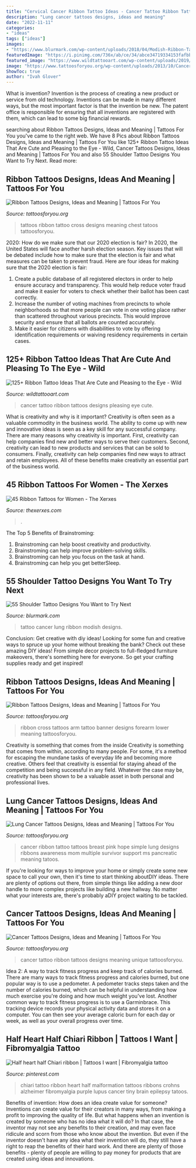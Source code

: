 ```yaml
---
title: "Cervical Cancer Ribbon Tattoo Ideas - Cancer Tattoo Ribbon Tattoos Designs Pleasing Eye Cute"
description: "Lung cancer tattoos designs, ideas and meaning"
date: "2022-11-11"
categories:
- "ideas"
tags: ["ideas"]
images:
- "https://www.blurmark.com/wp-content/uploads/2018/04/Modish-Ribbon-Tattoo-For-Lung-Cancer.jpg"
featuredImage: "https://i.pinimg.com/736x/ab/ce/34/abce34719334153fafbb532df74f932a--chiari-malformation-ribbons.jpg?b=t"
featured_image: "https://www.wildtattooart.com/wp-content/uploads/2019/07/ribbon-tattoos-4.jpg"
image: "https://www.tattoosforyou.org/wp-content/uploads/2013/10/Cancer-Ribbon-Tattoo-Ideas.jpg"
ShowToc: true
author: "Ivah Glover"
---
```



What is invention?
Invention is the process of creating a new product or service from old technology. Inventions can be made in many different ways, but the most important factor is that the invention be new. 
The patent office is responsible for ensuring that all inventions are registered with them, which can lead to some big financial rewards.

	

		
searching about Ribbon Tattoos Designs, Ideas and Meaning | Tattoos For You you've came to the right web. We have 8 Pics about Ribbon Tattoos Designs, Ideas and Meaning | Tattoos For You like 125+ Ribbon Tattoo Ideas That Are Cute and Pleasing to the Eye - Wild, Cancer Tattoos Designs, Ideas and Meaning | Tattoos For You and also 55 Shoulder Tattoo Designs You Want to Try Next. Read more:
		
    
## Ribbon Tattoos Designs, Ideas And Meaning | Tattoos For You

<img loading=lazy src="http://www.tattoosforyou.org/wp-content/uploads/2013/11/Cross-With-Ribbon-Tattoo.jpg" onerror="this.onerror=null;this.src='https://tse2.mm.bing.net/th?id=OIP.Cj_r4_m4emRGDP_W_MOnTAHaJ4&amp;pid=15.1';" alt="Ribbon Tattoos Designs, Ideas and Meaning | Tattoos For You">

_Source: tattoosforyou.org_

>tattoos ribbon tattoo cross designs meaning chest tatoos tattoosforyou. 

	

2020: How do we make sure that our 2020 election is fair?
In 2020, the United States will face another harsh election season. Key issues that will be debated include how to make sure that the election is fair and what measures can be taken to prevent fraud. Here are four ideas for making sure that the 2020 election is fair: 
1. Create a public database of all registered electors in order to help ensure accuracy and transparency. This would help reduce voter fraud and make it easier for voters to check whether their ballot has been cast correctly. 
2. Increase the number of voting machines from precincts to whole neighborhoods so that more people can vote in one voting place rather than scattered throughout various precincts. This would improve security and ensure that all ballots are counted accurately. 
3. Make it easier for citizens with disabilities to vote by offering identification requirements or waiving residency requirements in certain cases.

    
## 125+ Ribbon Tattoo Ideas That Are Cute And Pleasing To The Eye - Wild

<img loading=lazy src="https://www.wildtattooart.com/wp-content/uploads/2019/07/ribbon-tattoos-4.jpg" onerror="this.onerror=null;this.src='https://tse4.mm.bing.net/th?id=OIP.q5a3IQcw8TqxUAsqErcthwHaHa&amp;pid=15.1';" alt="125+ Ribbon Tattoo Ideas That Are Cute and Pleasing to the Eye - Wild">

_Source: wildtattooart.com_

>cancer tattoo ribbon tattoos designs pleasing eye cute. 

	

What is creativity and why is it important?
Creativity is often seen as a valuable commodity in the business world. The ability to come up with new and innovative ideas is seen as a key skill for any successful company. There are many reasons why creativity is important. First, creativity can help companies find new and better ways to serve their customers. Second, creativity can lead to new products and services that can be sold to consumers. Finally, creativity can help companies find new ways to attract and retain employees. All of these benefits make creativity an essential part of the business world.

    
## 45 Ribbon Tattoos For Women - The Xerxes

<img loading=lazy src="http://thexerxes.com/wp-content/uploads/2015/12/RIBBON-TATTOOS-FOR-WOMEN-18.jpg" onerror="this.onerror=null;this.src='https://tse2.mm.bing.net/th?id=OIP.6tqv3P90v2dP42DeXWkhEgHaKV&amp;pid=15.1';" alt="45 Ribbon Tattoos for Women - The Xerxes">

_Source: thexerxes.com_

>. 

	

The Top 5 Benefits of Brainstroming:
1. Brainstroming can help boost creativity and productivity.
2. Brainstroming can help improve problem-solving skills.
3. Brainstroming can help you focus on the task at hand.
4. Brainstroming can help you get betterSleep.

    
## 55 Shoulder Tattoo Designs You Want To Try Next

<img loading=lazy src="https://www.blurmark.com/wp-content/uploads/2018/04/Modish-Ribbon-Tattoo-For-Lung-Cancer.jpg" onerror="this.onerror=null;this.src='https://tse1.mm.bing.net/th?id=OIP.psPJ5xman8sbHezWoS-GUwHaJQ&amp;pid=15.1';" alt="55 Shoulder Tattoo Designs You Want to Try Next">

_Source: blurmark.com_

>tattoo cancer lung ribbon modish designs. 

	

Conclusion: Get creative with diy ideas!
Looking for some fun and creative ways to spruce up your home without breaking the bank? Check out these amazing DIY ideas!
From simple decor projects to full-fledged furniture makeovers, there's something here for everyone. So get your crafting supplies ready and get inspired!

    
## Ribbon Tattoos Designs, Ideas And Meaning | Tattoos For You

<img loading=lazy src="http://www.tattoosforyou.org/wp-content/uploads/2013/11/Cross-and-Ribbon-Tattoo-768x1024.jpg" onerror="this.onerror=null;this.src='https://tse4.mm.bing.net/th?id=OIP.zlbMXVphb6Vc8D5igDWniQHaJ4&amp;pid=15.1';" alt="Ribbon Tattoos Designs, Ideas and Meaning | Tattoos For You">

_Source: tattoosforyou.org_

>ribbon cross tattoos arm tattoo banner designs forearm lower meaning tattoosforyou. 

	

Creativity is something that comes from the inside
Creativity is something that comes from within, according to many people. For some, it's a method for escaping the mundane tasks of everyday life and becoming more creative. Others feel that creativity is essential for staying ahead of the competition and being successful in any field. Whatever the case may be, creativity has been shown to be a valuable asset in both personal and professional lives.

    
## Lung Cancer Tattoos Designs, Ideas And Meaning | Tattoos For You

<img loading=lazy src="https://www.tattoosforyou.org/wp-content/uploads/2017/07/Lung-Cancer-Ribbon-Tattoo.jpg" onerror="this.onerror=null;this.src='https://tse1.mm.bing.net/th?id=OIP.Rm3JSmaxt8VrbB-AQlIeaQHaJ4&amp;pid=15.1';" alt="Lung Cancer Tattoos Designs, Ideas and Meaning | Tattoos For You">

_Source: tattoosforyou.org_

>cancer ribbon tattoo tattoos breast pink hope simple lung designs ribbons awareness mom multiple survivor support ms pancreatic meaning tatoos. 

	

If you're looking for ways to improve your home or simply create some new space to call your own, then it's time to start thinking aboutDIY ideas. There are plenty of options out there, from simple things like adding a new door handle to more complex projects like building a new hallway. No matter what your interests are, there's probably aDIY project waiting to be tackled.

    
## Cancer Tattoos Designs, Ideas And Meaning | Tattoos For You

<img loading=lazy src="https://www.tattoosforyou.org/wp-content/uploads/2013/10/Cancer-Ribbon-Tattoo-Ideas.jpg" onerror="this.onerror=null;this.src='https://tse1.mm.bing.net/th?id=OIP.Pbx3nR4Ygb9TcBmbl0c0bwHaJ4&amp;pid=15.1';" alt="Cancer Tattoos Designs, Ideas and Meaning | Tattoos For You">

_Source: tattoosforyou.org_

>cancer tattoo ribbon tattoos designs meaning unique tattoosforyou. 

	

Idea 2: A way to track fitness progress and keep track of calories burned.
There are many ways to track fitness progress and calories burned, but one popular way is to use a pedometer. A pedometer tracks steps taken and the number of calories burned, which can be helpful in understanding how much exercise you're doing and how much weight you've lost. Another common way to track fitness progress is to use a Garminbrace. This tracking device records your physical activity data and stores it on a computer. You can then see your average caloric burn for each day or week, as well as your overall progress over time.

    
## Half Heart Half Chiari Ribbon | Tattoos I Want | Fibromyalgia Tattoo

<img loading=lazy src="https://i.pinimg.com/736x/ab/ce/34/abce34719334153fafbb532df74f932a--chiari-malformation-ribbons.jpg?b=t" onerror="this.onerror=null;this.src='https://tse3.mm.bing.net/th?id=OIP.vnIBCjd-ZQ7PpPtTryy9iAHaJ4&amp;pid=15.1';" alt="Half heart half Chiari ribbon | Tattoos I want | Fibromyalgia tattoo">

_Source: pinterest.com_

>chiari tattoo ribbon heart half malformation tattoos ribbons crohns alzheimer fibromyalgia purple lupus cancer tiny brain epilepsy tatoos. 

	

Benefits of invention: How does an idea create value for someone?
Inventions can create value for their creators in many ways, from making a profit to improving the quality of life. But what happens when an invention is created by someone who has no idea what it will do? In that case, the inventor may not see any benefits to their creation, and may even face ridicule and scorn from those who know about the invention. But even if the inventor doesn't have any idea what their invention will do, they still have a right to reap the benefits of their hard work. And there are plenty of those benefits - plenty of people are willing to pay money for products that are created using ideas and innovations.

